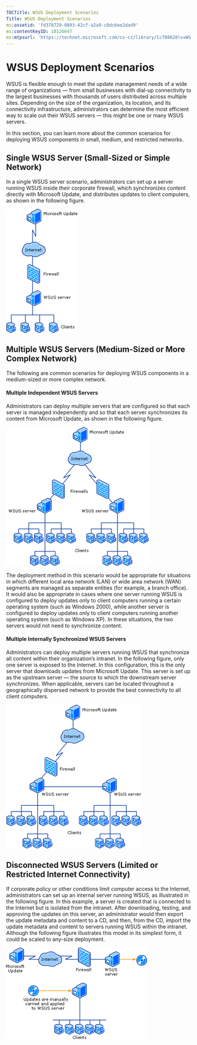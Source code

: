 ```yaml
---
TOCTitle: WSUS Deployment Scenarios
Title: WSUS Deployment Scenarios
ms:assetid: 'fd378729-0893-42cf-a2a9-c8dc6ee2dad9'
ms:contentKeyID: 18126647
ms:mtpsurl: 'https://technet.microsoft.com/cs-cz/library/Cc708628(v=WS.10)'
---
```


WSUS Deployment Scenarios
=========================

WSUS is flexible enough to meet the update management needs of a wide range of organizations — from small businesses with dial-up connectivity to the largest businesses with thousands of users distributed across multiple sites. Depending on the size of the organization, its location, and its connectivity infrastructure, administrators can determine the most efficient way to scale out their WSUS servers — this might be one or many WSUS servers.

In this section, you can learn more about the common scenarios for deploying WSUS components in small, medium, and restricted networks.

Single WSUS Server (Small-Sized or Simple Network)
--------------------------------------------------

In a single WSUS server scenario, administrators can set up a server running WSUS inside their corporate firewall, which synchronizes content directly with Microsoft Update, and distributes updates to client computers, as shown in the following figure.

![](images/Cc708628.f243221a-3e52-47f3-b615-6fda4ffbbf4c(WS.10).gif)

Multiple WSUS Servers (Medium-Sized or More Complex Network)
------------------------------------------------------------

The following are common scenarios for deploying WSUS components in a medium-sized or more complex network.

#### Multiple Independent WSUS Servers

Administrators can deploy multiple servers that are configured so that each server is managed independently and so that each server synchronizes its content from Microsoft Update, as shown in the following figure.

![](images/Cc708628.30559d49-ce7a-483c-b0b3-7b66f479391e(WS.10).gif)

The deployment method in this scenario would be appropriate for situations in which different local area network (LAN) or wide area network (WAN) segments are managed as separate entities (for example, a branch office). It would also be appropriate in cases where one server running WSUS is configured to deploy updates only to client computers running a certain operating system (such as Windows 2000), while another server is configured to deploy updates only to client computers running another operating system (such as Windows XP). In these situations, the two servers would not need to synchronize content.

#### Multiple Internally Synchronized WSUS Servers

Administrators can deploy multiple servers running WSUS that synchronize all content within their organization’s intranet. In the following figure, only one server is exposed to the Internet. In this configuration, this is the only server that downloads updates from Microsoft Update. This server is set up as the upstream server — the source to which the downstream server synchronizes. When applicable, servers can be located throughout a geographically dispersed network to provide the best connectivity to all client computers.

![](images/Cc708628.3bdd2c72-270a-4109-9703-06adc6467061(WS.10).gif)

Disconnected WSUS Servers (Limited or Restricted Internet Connectivity)
-----------------------------------------------------------------------

If corporate policy or other conditions limit computer access to the Internet, administrators can set up an internal server running WSUS, as illustrated in the following figure. In this example, a server is created that is connected to the Internet but is isolated from the intranet. After downloading, testing, and approving the updates on this server, an administrator would then export the update metadata and content to a CD, and then, from the CD, import the update metadata and content to servers running WSUS within the intranet. Although the following figure illustrates this model in its simplest form, it could be scaled to any-size deployment.

![](images/Cc708628.970fd502-ce48-4a7b-a0f4-7a7c6eb5b36a(WS.10).gif)
